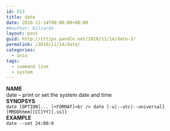 ```yaml
---
id: 513
title: date
date: 2010-11-14T00:00:00+00:00
##author: biliards
layout: post
guid: http://ittips.pandle.net/2010/11/14/date-3/
permalink: /2010/11/14/date/
categories:
  - unix
tags:
  - command line
  - system
---
```

**NAME**  
date &#8211; print or set the system date and time  
**SYNOPSYS**  
`date [OPTION]... [+FORMAT]<br />
date [-u|--utc|--universal] [MMDDhhmm[[CC]YY][.ss]]`  
**EXAMPLE**  
`date --set 24:00:0`

